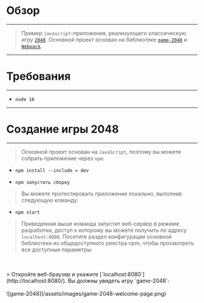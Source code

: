 # Обзор
---
>Пример ```javascript```-приложения, реализующего классическую игру [```2048```](https://en.wikipedia.org/wiki/2048_(video_game)). Основной проект основан на библиотеке [```game-2048```](https://www.npmjs.com/package/game-2048) и [```Webpack```](https://webpack.js.org/).
---

# Требования
---
- `node 16`
---
# Создание игры 2048
---
> Основной проект основан на `JavaScript`, поэтому вы можете собрать приложение через `npm`:

- `npm install --include = dev`

- `npm запустить сборку`

> Вы можете протестировать приложение локально, выполнив следующую команду:

- `npm start`

> Приведенная выше команда запустит веб-сервер в режиме разработки, доступ к которому вы можете получить по адресу `localhost:8080`. Посетите раздел конфигурации основной библиотеки из общедоступного реестра npm, чтобы просмотреть все доступные параметры.
<br>
<br>
> Откройте веб-браузер и укажите [`localhost:8080`](http://localhost:8080/). Вы должны увидеть игру `game-2048`:
<br>
<br>
![game-2048](/assets/images/game-2048-welcome-page.png)